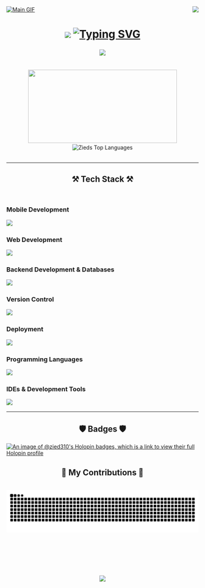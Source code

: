 <!-- MasterHead -->
<a href="https://github.com/Zied310/Zied310/blob/main/main.gif">
  <img src="https://github.com/Zied310/Zied310/blob/main/main.gif" alt="Main GIF" style="width:auto; height:auto"/>
</a>


<img align="right" src="https://visitor-badge.laobi.icu/badge?page_id=Zied310.Zied310" />

<h1 align="center">
    <img src="https://readme-typing-svg.herokuapp.com/?font=Fira+Code&size=40&center=true&vCenter=true&width=1000&height=70&duration=4000&color=F75C7E&&lines=Hi+👋;I'm+Zied+Zhiri" />
<a href="https://git.io/typing-svg"><img src="https://readme-typing-svg.herokuapp.com?font=Anonymous+Pro&size=40&duration=2000&pause=1000&color=B4B4B4&center=true&width=435&lines=Hi+%F0%9F%91%8B;I'm+Zied+Zhiri;%E3%81%93%E3%82%93%E3%81%AB%E3%81%A1%E3%81%AF+%F0%9F%91%8B;%E3%82%BA%E3%82%A3%E3%82%A8%E3%83%89+%E3%82%BA%E3%82%A3%E3%83%92%E3%83%AA%E3%81%A8%E7%94%B3%E3%81%97%E3%81%BE%E3%81%99" alt="Typing SVG" /></a>
</h1>

<h3 align="center">
    <img src="https://readme-typing-svg.herokuapp.com/?font=Fira+Code&size=35&center=true&vCenter=true&width=1000&height=70&duration=4000&color=F75C7E&&lines=Passionate+software+developer;Linux+enthusiast;Always+learning+new+things" />
</h3>


<br/>

<div align="center">
  <img width=390 src="https://github-readme-stat-zied310s-projects.vercel.app/api?username=Zied310&exclude_repo=Tokyo-Run&show_icons=true&theme=react&hide_border=true&text_color=21ffe1&bg_color=0d1117&title_color=F75C7E&icon_color=F75C7E" height=192px />
  <img title=Zieds Top Languages alt="Zieds Top Languages" src="https://github-readme-stat-zied310s-projects.vercel.app/api/top-langs/?username=Zied310&exclude_repo=Tokyo-Run&hide=css&langs_count=8&layout=compact&theme=react&hide_border=true&text_color=21ffe1&bg_color=0d1117&title_color=F75C7E&icon_color=F8D866" height="192px"/>
</div>

<br/>

<hr/>

<h2 align="center">⚒️ Tech Stack ⚒️</h2>
<br/>
<h3>Mobile Development</h3>
<img src="https://go-skill-icons.vercel.app/api/icons?i=flutter,dart,kotlin,jetpackcompose,androidstudio" />
<h3>Web Development</h3>
<img src="https://go-skill-icons.vercel.app/api/icons?i=angular,html,css,javascript,typescript,bootstrap" />
<h3>Backend Development & Databases</h3>
<img src="https://go-skill-icons.vercel.app/api/icons?i=nestjs,firebase,mysql,mongodb,linux" />
<h3>Version Control</h3>
<img src="https://go-skill-icons.vercel.app/api/icons?i=git,github" />
<h3>Deployment</h3>
<img src="https://go-skill-icons.vercel.app/api/icons?i=docker,googleplayconsole" />
<h3>Programming Languages</h3>
<img src="https://go-skill-icons.vercel.app/api/icons?i=java,python,bash,c" />
<h3>IDEs & Development Tools</h3>
<img src="https://go-skill-icons.vercel.app/api/icons?i=vscode,idea,neovim,postman" />

<br/>

<hr/>
<h2 align="center"> 🛡️ Badges 🛡️ </h2>

[![An image of @zied310's Holopin badges, which is a link to view their full Holopin profile](https://holopin.me/zied310)](https://holopin.io/@zied310)


<div align="center">
  <h2>🐍 My Contributions 🐍</h2>
  <br>
  <img alt="snake eating my contributions" src="https://raw.githubusercontent.com/Zied310/Zied310/output/github-contribution-grid-snake.svg" />
  
  <br/><br/><br/>
</div>

<br>

<p align="center">
  <img src="https://capsule-render.vercel.app/api?type=waving&color=F75C7E&height=100&section=footer"/>
</p>
